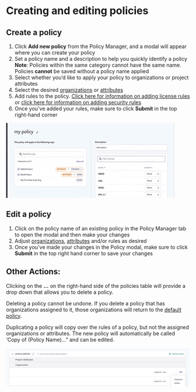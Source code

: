 # Creating and editing policies

## **Create a policy**

1. Click  **Add new policy** from the Policy Manager, and a modal will appear where you can create your policy 
2. Set a policy name and a description to help you quickly identify a policy **Note**: Policies within the same category cannot have the same name. Policies **cannot** be saved without a policy name applied
3. Select whether you’d like to apply your policy to organizations or project attributes
4. Select the desired [organizations](assign-a-policy-to-organizations.md) or [attributes](assign-a-policy-to-project-attributes.md)
5. Add rules to the policy. [Click here for information on adding license rules](../../snyk-open-source/license-policies/setting-a-license-policy.md) or [click here for information on adding security rules](../security-policies/how-to-create-a-security-policy-and-set-rules.md)
6. Once you've added your rules, make sure to click **Submit** in the top right-hand corner 

![](../../.gitbook/assets/screenshot_2020-05-26_at_9.47.26_am.png)

## Edit a policy

1. Click on the policy name of an existing policy in the Policy Manager tab to open the modal and then make your changes
2. Adjust [organizations](assign-a-policy-to-organizations.md), [attributes](assign-a-policy-to-project-attributes.md) and/or rules as desired
3. Once you've made your changes in the Policy modal, make sure to click **Submit** in the top right hand corner to save your changes

## **Other Actions:**

Clicking on the **...** on the right-hand side of the policies table will provide a drop down that allows you to delete a policy.

Deleting a policy cannot be undone. If you delete a policy that has organizations assigned to it, those organizations will return to the [default policy](assign-a-policy-to-organizations.md).

Duplicating a policy will copy over the rules of a policy, but not the assigned organizations or attributes. The new policy will automatically be called ‘Copy of \(Policy Name\)…” and can be edited.

![](../../.gitbook/assets/screen_shot_2021-08-11_at_2.11.06_pm.png)

